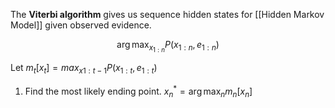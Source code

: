 The **Viterbi algorithm** gives us sequence hidden states for [[Hidden Markov Model]] given observed evidence.

$$
\arg\max_{x_{1:n}}P(x_{1:n}, e_{1:n})
$$

Let $m_t[x_t] = max_{x{1:t-1}}P(x_{1:t}, e_{1:t})$

1. Find the most likely ending point. $x^*_n = \arg\max_n m_n[x_n]$